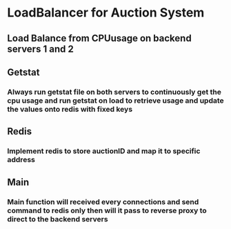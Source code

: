 # LoadBalancer for Auction System

## Load Balance from CPUusage on backend servers 1 and 2

## Getstat
### Always run getstat file on both servers to continuously get the cpu usage and run getstat on load to retrieve usage and update the values onto redis with fixed keys

## Redis
### Implement redis to store auctionID and map it to specific address

## Main
### Main function will received every connections and send command to redis only then will it pass to reverse proxy to direct to the backend servers